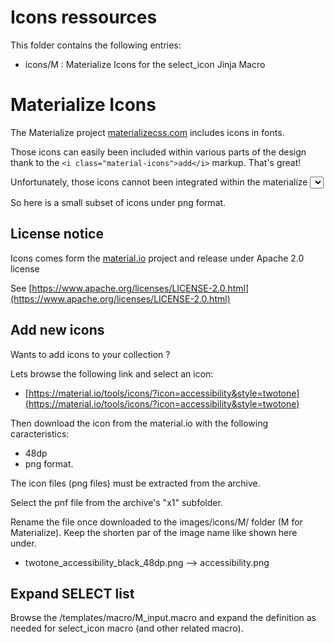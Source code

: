 # Icons ressources
This folder contains the following entries:
* icons/M : Materialize Icons for the select_icon Jinja Macro

# Materialize Icons
The Materialize project [materializecss.com](https://materializecss.com/about.html) includes icons in fonts.

Those icons can easily been included within various parts of the design thank to the `<i class="material-icons">add</i>` markup. That's great!

Unfortunately, those icons cannot been integrated within the materialize <select> item (see [materializecss.com/select.html](https://materializecss.com/select.html) for more info). As a consequence no way to display the icons into a drop down list EXCEPT as a ressource image.

So here is a small subset of icons under png format.

## License notice 

Icons comes form the [material.io](https://material.io) project and release under Apache 2.0 license

See [https://www.apache.org/licenses/LICENSE-2.0.html](https://www.apache.org/licenses/LICENSE-2.0.html)

## Add new icons

Wants to add icons to your collection ?

Lets browse the following link and select an icon:
* [https://material.io/tools/icons/?icon=accessibility&style=twotone](https://material.io/tools/icons/?icon=accessibility&style=twotone)

Then download the icon from the material.io with the following caracteristics:
* 48dp 
* png format.

The icon files (png files) must be extracted from the archive.

Select the pnf file from the archive's "x1" subfolder.

Rename the file once downloaded to the images/icons/M/ folder (M for Materialize).
Keep the shorten par of the image name like shown here under. 

* twotone_accessibility_black_48dp.png --> accessibility.png

## Expand SELECT list

Browse the /templates/macro/M_input.macro and expand the definition as needed for select_icon macro (and other related macro).
